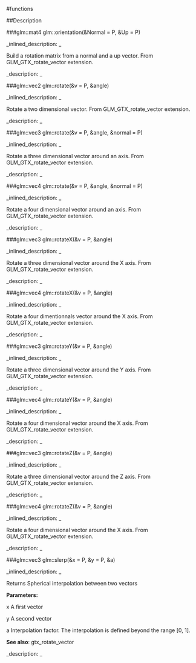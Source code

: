 #functions


<!--
_visible: True_
_advanced: False_
-->

##Description






<!----------------------------------------------------------------------------->

###glm::mat4 glm::orientation(&Normal = P, &Up = P)

<!--
_syntax: glm::orientation(&Normal = P, &Up = P)_
_name: glm::orientation_
_returns: glm::mat4_
_returns_description: _
_parameters: const glm::vec3 &Normal=P, const glm::vec3 &Up=P_
_version_started: 0.10.0_
_version_deprecated: _
_summary: _
_constant: False_
_static: False_
_visible: True_
_advanced: False_
-->

_inlined_description: _

 Build a rotation matrix from a normal and a up vector.
 From GLM_GTX_rotate_vector extension.





_description: _







<!----------------------------------------------------------------------------->

###glm::vec2 glm::rotate(&v = P, &angle)

<!--
_syntax: glm::rotate(&v = P, &angle)_
_name: glm::rotate_
_returns: glm::vec2_
_returns_description: _
_parameters: const glm::vec2 &v=P, const T &angle_
_version_started: 0.10.0_
_version_deprecated: _
_summary: _
_constant: False_
_static: False_
_visible: True_
_advanced: False_
-->

_inlined_description: _

 Rotate a two dimensional vector.
 From GLM_GTX_rotate_vector extension.





_description: _







<!----------------------------------------------------------------------------->

###glm::vec3 glm::rotate(&v = P, &angle, &normal = P)

<!--
_syntax: glm::rotate(&v = P, &angle, &normal = P)_
_name: glm::rotate_
_returns: glm::vec3_
_returns_description: _
_parameters: const glm::vec3 &v=P, const T &angle, const glm::vec3 &normal=P_
_version_started: 0.10.0_
_version_deprecated: _
_summary: _
_constant: False_
_static: False_
_visible: True_
_advanced: False_
-->

_inlined_description: _

 Rotate a three dimensional vector around an axis.
 From GLM_GTX_rotate_vector extension.





_description: _







<!----------------------------------------------------------------------------->

###glm::vec4 glm::rotate(&v = P, &angle, &normal = P)

<!--
_syntax: glm::rotate(&v = P, &angle, &normal = P)_
_name: glm::rotate_
_returns: glm::vec4_
_returns_description: _
_parameters: const glm::vec4 &v=P, const T &angle, const glm::vec3 &normal=P_
_version_started: 0.10.0_
_version_deprecated: _
_summary: _
_constant: False_
_static: False_
_visible: True_
_advanced: False_
-->

_inlined_description: _

 Rotate a four dimensional vector around an axis.
 From GLM_GTX_rotate_vector extension.





_description: _







<!----------------------------------------------------------------------------->

###glm::vec3 glm::rotateX(&v = P, &angle)

<!--
_syntax: glm::rotateX(&v = P, &angle)_
_name: glm::rotateX_
_returns: glm::vec3_
_returns_description: _
_parameters: const glm::vec3 &v=P, const T &angle_
_version_started: 0.10.0_
_version_deprecated: _
_summary: _
_constant: False_
_static: False_
_visible: True_
_advanced: False_
-->

_inlined_description: _

 Rotate a three dimensional vector around the X axis.
 From GLM_GTX_rotate_vector extension.





_description: _







<!----------------------------------------------------------------------------->

###glm::vec4 glm::rotateX(&v = P, &angle)

<!--
_syntax: glm::rotateX(&v = P, &angle)_
_name: glm::rotateX_
_returns: glm::vec4_
_returns_description: _
_parameters: const glm::vec4 &v=P, const T &angle_
_version_started: 0.10.0_
_version_deprecated: _
_summary: _
_constant: False_
_static: False_
_visible: True_
_advanced: False_
-->

_inlined_description: _

 Rotate a four dimentionnals vector around the X axis.
 From GLM_GTX_rotate_vector extension.





_description: _







<!----------------------------------------------------------------------------->

###glm::vec3 glm::rotateY(&v = P, &angle)

<!--
_syntax: glm::rotateY(&v = P, &angle)_
_name: glm::rotateY_
_returns: glm::vec3_
_returns_description: _
_parameters: const glm::vec3 &v=P, const T &angle_
_version_started: 0.10.0_
_version_deprecated: _
_summary: _
_constant: False_
_static: False_
_visible: True_
_advanced: False_
-->

_inlined_description: _

 Rotate a three dimensional vector around the Y axis.
 From GLM_GTX_rotate_vector extension.





_description: _







<!----------------------------------------------------------------------------->

###glm::vec4 glm::rotateY(&v = P, &angle)

<!--
_syntax: glm::rotateY(&v = P, &angle)_
_name: glm::rotateY_
_returns: glm::vec4_
_returns_description: _
_parameters: const glm::vec4 &v=P, const T &angle_
_version_started: 0.10.0_
_version_deprecated: _
_summary: _
_constant: False_
_static: False_
_visible: True_
_advanced: False_
-->

_inlined_description: _

 Rotate a four dimensional vector around the X axis.
 From GLM_GTX_rotate_vector extension.





_description: _







<!----------------------------------------------------------------------------->

###glm::vec3 glm::rotateZ(&v = P, &angle)

<!--
_syntax: glm::rotateZ(&v = P, &angle)_
_name: glm::rotateZ_
_returns: glm::vec3_
_returns_description: _
_parameters: const glm::vec3 &v=P, const T &angle_
_version_started: 0.10.0_
_version_deprecated: _
_summary: _
_constant: False_
_static: False_
_visible: True_
_advanced: False_
-->

_inlined_description: _

 Rotate a three dimensional vector around the Z axis.
 From GLM_GTX_rotate_vector extension.





_description: _







<!----------------------------------------------------------------------------->

###glm::vec4 glm::rotateZ(&v = P, &angle)

<!--
_syntax: glm::rotateZ(&v = P, &angle)_
_name: glm::rotateZ_
_returns: glm::vec4_
_returns_description: _
_parameters: const glm::vec4 &v=P, const T &angle_
_version_started: 0.10.0_
_version_deprecated: _
_summary: _
_constant: False_
_static: False_
_visible: True_
_advanced: False_
-->

_inlined_description: _

 Rotate a four dimensional vector around the X axis.
 From GLM_GTX_rotate_vector extension.





_description: _







<!----------------------------------------------------------------------------->

###glm::vec3 glm::slerp(&x = P, &y = P, &a)

<!--
_syntax: glm::slerp(&x = P, &y = P, &a)_
_name: glm::slerp_
_returns: glm::vec3_
_returns_description: _
_parameters: const glm::vec3 &x=P, const glm::vec3 &y=P, const T &a_
_version_started: 0.10.0_
_version_deprecated: _
_summary: _
_constant: False_
_static: False_
_visible: True_
_advanced: False_
-->

_inlined_description: _

Returns Spherical interpolation between two vectors


**Parameters:**

x A first vector

y A second vector

a Interpolation factor. The interpolation is defined beyond the range [0, 1].


**See also**: gtx_rotate_vector





_description: _







<!----------------------------------------------------------------------------->

